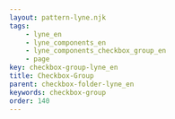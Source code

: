```yaml
---
layout: pattern-lyne.njk
tags: 
    - lyne_en
    - lyne_components_en
    - lyne_components_checkbox_group_en
    - page
key: checkbox-group-lyne_en
title: Checkbox-Group
parent: checkbox-folder-lyne_en
keywords: checkbox-group
order: 140
---
```

